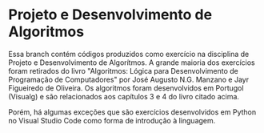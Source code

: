 # Projeto e Desenvolvimento de Algoritmos


Essa branch contém códigos produzidos como exercício na disciplina de Projeto e Desenvolvimento de Algorítmos. 
A grande maioria dos exercícios foram retirados do livro "Algoritmos: Lógica para Desenvolvimento de Programação de Computadores" por José Augusto N.G. Manzano e Jayr Figueiredo de Oliveira. Os algoritmos foram desenvolvidos em Portugol (Visualg) e são relacionados aos capítulos 3 e 4 do livro citado acima.

 Porém, há algumas exceções que são exercícios desenvolvidos em Python no Visual Studio Code como forma de introdução à linguagem. 

